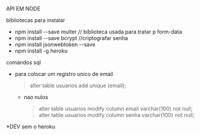 API EM NODE

bibliotecas para instalar

- npm install --save multer // biblioteca usada para tratar p form-data
- npm install --save bcrypt //criptografar senha
- npm install jsonwebtoken --save
- npm install -g heroku

comandos sql

- para colocar um registro unico de email
  > alter table usuarios add unique (email);
  - nao nulos
    > alter table usuarios modify column email varchar(100) not null;
    > alter table usuarios modify column senha varchar(100) not null;

\*DEV sem o heroku
